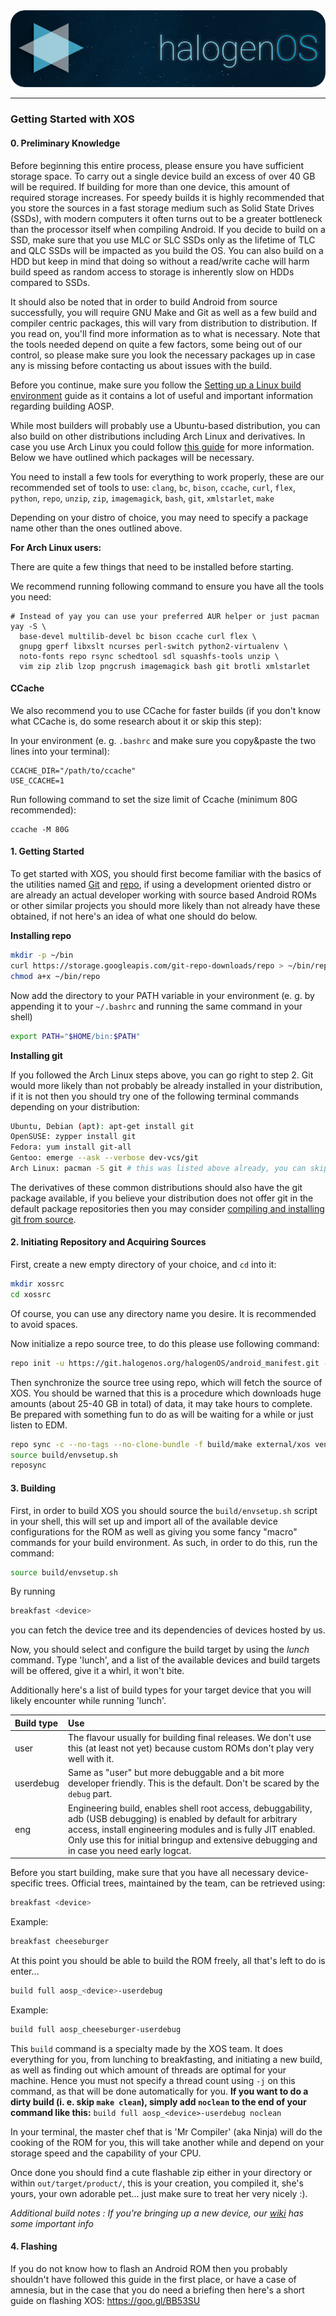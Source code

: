 <img src="https://raw.githubusercontent.com/halogenOS/android_manifest/XOS-10.0/halogenos-logo.png">

___________________________________________________________________________________


### Getting Started with XOS

#### __0. Preliminary Knowledge__

Before beginning this entire process, please ensure you have sufficient storage space. To carry out a single device build an excess of over 40 GB will be required. If building for more than one device, this amount of required storage increases. For speedy builds it is highly recommended that you store the sources in a fast storage medium such as Solid State Drives (SSDs), with modern computers it often turns out to be a greater bottleneck than the processor itself when compiling Android. If you decide to build on a SSD, make sure that you use MLC or SLC SSDs only as the lifetime of TLC and QLC SSDs will be impacted as you build the OS. You can also build on a HDD but keep in mind that doing so
without a read/write cache will harm build speed as random access to storage is inherently slow on HDDs compared to SSDs.

It should also be noted that in order to build Android from source successfully, you will require GNU Make and Git as well as a few build and compiler centric packages, this will vary from distribution to distribution. If you read on, you'll find more information as to what is necessary. Note that the tools needed depend on quite a few factors, some being out of our control, so please make sure you look the necessary packages up in case any is missing before contacting us about issues with the build.

Before you continue, make sure you follow the [Setting up a Linux build environment](https://source.android.com/source/initializing.html#setting-up-a-linux-build-environment) guide as it contains a lot of useful and important information regarding building AOSP.

While most builders will probably use a Ubuntu-based distribution, you can also build on other distributions including Arch Linux and derivatives. In case you use Arch Linux you could follow [this guide](https://wiki.archlinux.org/index.php/Android#Building) for more information. Below we have outlined which packages will be necessary.

You need to install a few tools for everything to work properly, these are our recommended set of tools to use:
`clang`, `bc`, `bison`, `ccache`, `curl`, `flex`, `python`, `repo`, `unzip`, `zip`, `imagemagick`, `bash`, `git`, `xmlstarlet`, `make`

Depending on your distro of choice, you may need to specify a package name other than the ones outlined above.

**For Arch Linux users:**

There are quite a few things that need to be installed before starting.

We recommend running following command to ensure you have all the tools you need:

```
# Instead of yay you can use your preferred AUR helper or just pacman
yay -S \
  base-devel multilib-devel bc bison ccache curl flex \
  gnupg gperf libxslt ncurses perl-switch python2-virtualenv \
  noto-fonts repo rsync schedtool sdl squashfs-tools unzip \
  vim zip zlib lzop pngcrush imagemagick bash git brotli xmlstarlet
```

#### CCache

We also recommend you to use CCache for faster builds (if you don't know what CCache is, do some research about it or skip this step):

In your environment (e. g. `.bashrc` and make sure you copy&paste the two lines into your terminal):
```
CCACHE_DIR="/path/to/ccache"
USE_CCACHE=1
```

Run following command to set the size limit of Ccache (minimum 80G recommended):
```
ccache -M 80G
```


#### __1. Getting Started__

To get started with XOS, you should first become familiar with the basics of the utilities named [Git](http://rogerdudler.github.io/git-guide/) and [repo](https://source.android.com/source/using-repo.html), if using a development oriented distro or are already an actual developer working with source based Android ROMs or other similar projects you should more likely than not already have these obtained, if not here's an idea of what one should do below.

__Installing repo__

```bash
mkdir -p ~/bin
curl https://storage.googleapis.com/git-repo-downloads/repo > ~/bin/repo
chmod a+x ~/bin/repo
```

Now add the directory to your PATH variable in your environment (e. g. by appending it to your `~/.bashrc` and running the same command in your shell)

```bash
export PATH="$HOME/bin:$PATH"
```

__Installing git__

If you followed the Arch Linux steps above, you can go right to step 2.
Git would more likely than not probably be already installed in your distribution, if it is not then you should try one of the following terminal commands depending on your distribution:

```bash
Ubuntu, Debian (apt): apt-get install git
OpenSUSE: zypper install git
Fedora: yum install git-all
Gentoo: emerge --ask --verbose dev-vcs/git
Arch Linux: pacman -S git # this was listed above already, you can skip it
```

The derivatives of these common distributions should also have the git package available, if you believe your distribution does not offer git in the default package repositories then you may consider [compiling and installing git from source](https://git-scm.com/book/en/v2/Getting-Started-Installing-Git#Installing-from-Source).

#### __2. Initiating Repository and Acquiring Sources__

First, create a new empty directory of your choice, and `cd` into it:

```bash
mkdir xossrc
cd xossrc
```

Of course, you can use any directory name you desire. It is recommended to avoid spaces.

Now initialize a repo source tree, to do this please use following command:

```bash
repo init -u https://git.halogenos.org/halogenOS/android_manifest.git -b XOS-10.0
```

Then synchronize the source tree using repo, which will fetch the source of XOS. You should be warned that this is a procedure which downloads huge amounts (about 25-40 GB in total) of
data, it may take hours to complete. Be prepared with something fun to do as will be waiting for a while or just listen to EDM.

```bash
repo sync -c --no-tags --no-clone-bundle -f build/make external/xos vendor/aosp
source build/envsetup.sh
reposync
```

#### __3. Building__

First, in order to build XOS you should source the `build/envsetup.sh` script in your shell, this will set up and import all of the available device configurations for the ROM as well as giving you some fancy "macro" commands for
your build environment. As such, in order to do this, run the command:

```bash
source build/envsetup.sh
```

By running

```bash
breakfast <device>
```

you can fetch the device tree and its dependencies of devices hosted by us.

Now, you should select and configure the build target by using the *lunch* command. Type 'lunch', and a list of the available devices and build targets will be offered, give it a whirl, it won't bite.

Additionally here's a list of build types for your target device that you will likely encounter while running 'lunch'.

| Build type	| Use |
|:----------|:----------|
| user	| The flavour usually for building final releases. We don't use this (at least not yet) because custom ROMs don't play very well with it. |
| userdebug |	Same as "user" but more debuggable and a bit more developer friendly. This is the default. Don't be scared by the `debug` part. |
| eng	| Engineering build, enables shell root access, debuggability, adb (USB debugging) is enabled by default for arbitrary access, install engineering modules and is fully JIT enabled. Only use this for initial bringup and extensive debugging and in case you need early logcat. |

Before you start building, make sure that you have all necessary device-specific trees.
Official trees, maintained by the team, can be retrieved using:

```bash
breakfast <device>
```

Example:

```bash
breakfast cheeseburger
```

At this point you should be able to build the ROM freely, all that's left to do is enter...

```bash
build full aosp_<device>-userdebug
```

Example:

```bash
build full aosp_cheeseburger-userdebug
```

This `build` command is a specialty made by the XOS team. It does everything for you, from lunching to breakfasting, and initiating a new build, as well as finding out which amount of threads are optimal for your machine. Hence you must not specify a thread count using `-j` on this command, as that will be done automatically for you. **If you want to do a dirty build (i. e. skip `make clean`), simply add `noclean` to the end of your command like this:** `build full aosp_<device>-userdebug noclean`

In your terminal, the master chef that is 'Mr Compiler' (aka Ninja) will do the cooking of the ROM for you, this will take another while and depend on your storage speed and the capability of your CPU.

Once done you should find a cute flashable zip either in your directory or within `out/target/product/`, this is your creation, you compiled it, she's yours, your own adorable pet... just make sure to treat her very nicely :).

_Additional build notes : If you're bringing up a new device, our [wiki](https://github.com/halogenOS/android_manifest/wiki) has some important info_

#### __4. Flashing__
If you do not know how to flash an Android ROM then you probably shouldn't have followed this guide in the first place, or have a case of amnesia, but in the case that you do need a briefing then here's a short guide on flashing XOS: https://goo.gl/BB53SU
